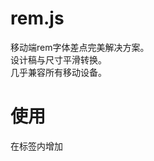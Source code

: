 # rem.js
移动端rem字体差点完美解决方案。<br>
设计稿与尺寸平滑转换。<br>
几乎兼容所有移动设备。<br>
# 使用
在<head>标签内增加<br>
<meta name="viewport" content="width=device-width,initial-scale=1.0, minimum-scale=1.0, maximum-scale=1.0, user-scalable=no" /><br>
<script type="text/javascript" src="rem.js"></script><br>
